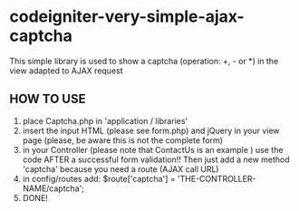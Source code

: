 # codeigniter-very-simple-ajax-captcha
This simple library is used to show a captcha (operation: +, - or *) in the view adapted to AJAX request

HOW TO USE
----------
1. place Captcha.php in 'application / libraries'
2. insert the input HTML (please see form.php) and jQuery in your view page (please, be aware this is not the complete form)
3. in your Controller (please note that ContactUs is an example ) use the code AFTER a successful form validation!! Then just add a new method 'captcha' 
   because you need a route (AJAX call URL)  
4. in config/routes add:  $route['captcha'] = 'THE-CONTROLLER-NAME/captcha';
5. DONE!
   
